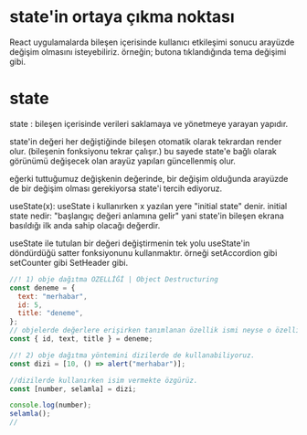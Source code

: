 # state'in ortaya çıkma noktası

React uygulamalarda bileşen içerisinde kullanıcı etkileşimi sonucu arayüzde değişim olmasını isteyebiliriz. örneğin; butona tıklandığında tema değişimi gibi.

# state

state : bileşen içerisinde verileri saklamaya ve yönetmeye yarayan yapıdır.

state'in değeri her değiştiğinde bileşen otomatik olarak tekrardan render olur. (bileşenin fonksiyonu tekrar çalışır.) bu sayede state'e bağlı olarak görünümü değişecek olan arayüz yapıları güncellenmiş olur.

eğerki tuttuğumuz değişkenin değerinde, bir değişim olduğunda arayüzde de bir değişim olması gerekiyorsa state'i tercih ediyoruz.

useState(x): useState i kullanırken x yazılan yere "initial state" denir. initial state nedir: "başlangıç değeri anlamına gelir" yani state'in bileşen ekrana basıldığı ilk anda sahip olacağı değerdir.

useState ile tutulan bir değeri değiştirmenin tek yolu useState'in döndürdüğü satter fonksiyonunu kullanmaktır. örneği setAccordion gibi setCounter gibi SetHeader gibi.

```js
//! 1) obje dağıtma ÖZELLİĞİ | Object Destructuring
const deneme = {
  text: "merhabar",
  id: 5,
  title: "deneme",
};
// objelerde değerlere erişirken tanımlanan özellik ismi neyse o özellik ismini yazmak zorundayız.
const { id, text, title } = deneme;

//! 2) obje dağıtma yöntemini dizilerde de kullanabiliyoruz.
const dizi = [10, () => alert("merhabar")];

//dizilerde kullanırken isim vermekte özgürüz.
const [number, selamla] = dizi;

console.log(number);
selamla();
//
```
